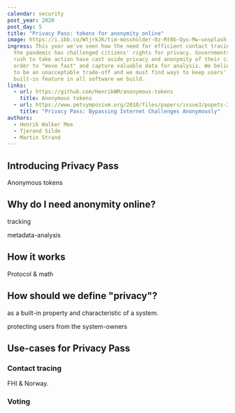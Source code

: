 ```yaml
---
calendar: security
post_year: 2020
post_day: 5
title: "Privacy Pass: tokens for anonymity online"
image: https://i.ibb.co/WtjrkJK/tim-mossholder-0z-Rt0b-Qys-Mw-unsplash.jpg
ingress: This year we've seen how the need for efficient contact tracing during
  the pandemic has challenged citizens' rights for privacy. Governments in a
  rush to take action have cast aside privacy and anonymity of their citizens in
  order to "move fast" and capture valuable data for analysis. We believe this
  to be an unacceptable trade-off and we must find ways to keep users' privacy a
  built-in feature in all software we build.
links:
  - url: https://github.com/HenrikWM/anonymous-tokens
    title: Anonymous tokens
  - url: https://www.petsymposium.org/2018/files/papers/issue3/popets-2018-0026.pdf
    title: "Privacy Pass: Bypassing Internet Challenges Anonymously"
authors:
  - Henrik Walker Moe
  - Tjerand Silde
  - Martin Strand
---
```

## Introducing Privacy Pass

Anonymous tokens

## Why do I need anonymity online?

tracking

metadata-analysis

## How it works

Protocol & math

## How should we define "privacy"?

as a built-in property and characteristic of a system.

protecting users from the system-owners

## Use-cases for Privacy Pass

### Contact tracing

FHI & Norway. 

### Voting